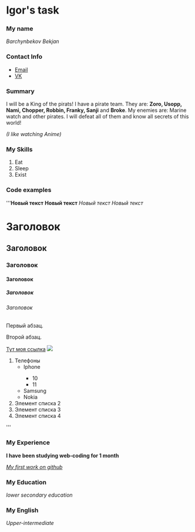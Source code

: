 # Igor's task

### My name
*Barchynbekov Bekjan*

### Contact Info
* [Email](http://mail.google.com)
* [VK](https://vk.com/barchynbekovb)

### Summary
I will be a King of the pirats! I have a pirate team. They are: **Zoro, Usopp, Nami,
 Chopper, Robbin, Franky, Sanji** and  **Broke**. My enemies are: Marine watch and
other pirates. I will defeat all of them and know all secrets of this world!

*(I like watching Anime)*

### My Skills
1. Eat
2. Sleep
3. Exist

### Code examples
'''<b>Новый текст</b>
   <strong>Новый текст</strong>
   <i>Новый текст</i>
   <em>Новый текст</em>
   <h1>Заголовок</h1>
   <h2>Заголовок</h2>
   <h3>Заголовок</h3>
   <h4>Заголовок</h4>
   <h5>Заголовок</h5>
   <h6>Заголовок</h6>
   
   <!-- Коментарий -->
   
   <p>Первый абзац.</p>
   <p>Второй абзац.</p>
   <a href="https://google.com/" target="_blamk">Тут моя ссылка</a>
   
   
   <a href="https://google.com/" target="_blamk">
       <img src="Google.png">
   </a>
   <ol>
       <li>Телефоны
           <ul>
               <li>Iphone</li>
               <ul>
                   <li>10</li>
                   <li>11</li>
               </ul>
               </li>
               <li>Samsung</li>
               <li>Nokia</li>
           </ul>
       </li>
       <li>Элемент списка 2</li>
       <li>Элемент списка 3</li>
       <li>Элемент списка 4</li>
   </ol>'''

### My Experience
**I have been studying web-coding for 1 month**




*[My first work on github](https://bekjan-barch.github.io/first-homework/)*

### My Education

*lower secondary education*

### My English
*Upper-intermediate*